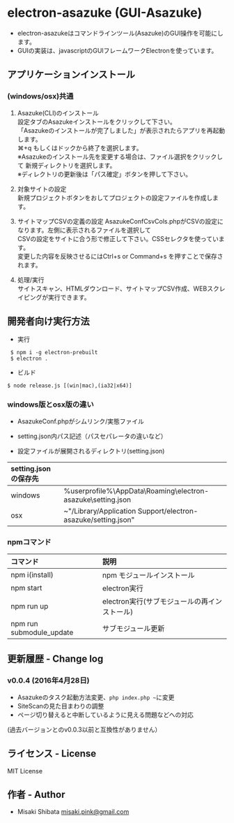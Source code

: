# electron-asazuke (GUI-Asazuke)

- electron-asazukeはコマンドラインツール(Asazuke)のGUI操作を可能にします。  
- GUIの実装は、javascriptのGUIフレームワークElectronを使っています。

## アプリケーションインストール
### (windows/osx)共通

1. Asazuke(CLI)のインストール  
設定タブのAsazukeインストールをクリックして下さい。  
「Asazukeのインストールが完了しました」が表示されたらアプリを再起動します。  
⌘+q もしくはドックから終了を選択します。  
※Asazukeのインストール先を変更する場合は、ファイル選択をクリックして
新規ディレクトリを選択します。  
※ディレクトリの更新後は「パス確定」ボタンを押して下さい。

2. 対象サイトの設定  
新規プロジェクトボタンをおしてプロジェクトの設定ファイルを作成します。

3. サイトマップCSVの定義の設定
AsazukeConfCsvCols.phpがCSVの設定になります。左側に表示されるファイルを選択して  
CSVの設定をサイトに合う形で修正して下さい。CSSセレクタを使っています。  
変更した内容を反映させるにはCtrl+s or Command+s を押すことで保存されます。

4. 処理/実行  
サイトスキャン、HTMLダウンロード、サイトマップCSV作成、WEBスクレイピングが実行できます。
 

## 開発者向け実行方法
- 実行
```
 $ npm i -g electron-prebuilt
 $ electron .
```

 
- ビルド
```
$ node release.js [(win|mac),(ia32|x64)]
```

### windows版とosx版の違い
- AsazukeConf.phpがシムリンク/実態ファイル
- setting.json内パス記述（パスセパレータの違いなど）

- 設定ファイルが展開されるディレクトリ(setting.json)  　

|setting.jsonの保存先||
|:--|:--|
|windows|%userprofile%\AppData\Roaming\electron-asazuke\setting.json|  
|osx|~"/Library/Application Support/electron-asazuke/setting.json"|  


### npmコマンド

|コマンド|説明|
|:--|:--|
|npm i(install)|npm モジュールインストール|
|npm start| electron実行|
|npm run up| electron実行(サブモジュールの再インストール)|
|npm run submodule_update | サブモジュール更新 |

## 更新履歴 - Change log

### v0.0.4 (2016年4月28日)
- Asazukeのタスク起動方法変更、`php index.php ~`に変更
- SiteScanの見た目まわりの調整
- ページ切り替えると中断しているように見える問題などへの対応

(過去バージョンとのv0.0.3以前と互換性がありません）

## ライセンス - License

MIT License


## 作者 - Author

- Misaki Shibata <misaki.pink@gmail.com>